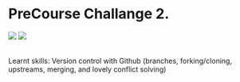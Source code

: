 PreCourse Challange 2.
===================
<div>
<img src = https://img.shields.io/badge/%20-CommandLine%20-yellowgreen.svg>
<img src = https://img.shields.io/badge/%20-GitHub-orange.svg>
</div>
<br>

Learnt skills: Version control with Github (branches, forking/cloning, upstreams, merging, and lovely conflict solving)  
